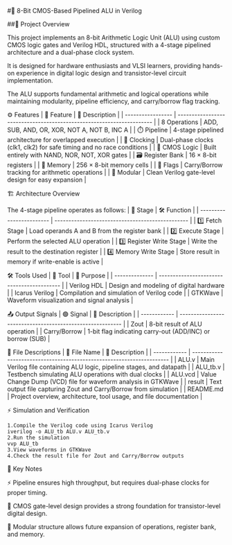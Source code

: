 #🔧 8-Bit CMOS-Based Pipelined ALU in Verilog

##📌 Project Overview

This project implements an 8-bit Arithmetic Logic Unit (ALU) using custom CMOS logic gates and Verilog HDL, structured with a 4-stage pipelined architecture and a dual-phase clock system.

It is designed for hardware enthusiasts and VLSI learners, providing hands-on experience in digital logic design and transistor-level circuit implementation.

The ALU supports fundamental arithmetic and logical operations while maintaining modularity, pipeline efficiency, and carry/borrow flag tracking.

⚙️ Features
| 🔢 Feature        | 📝 Description                                                        |
| ----------------- | --------------------------------------------------------------------- |
| 8 Operations      | ADD, SUB, AND, OR, XOR, NOT A, NOT B, INC A                           |
| ⏱️ Pipeline       | 4-stage pipelined architecture for overlapped execution               |
| 🔄 Clocking       | Dual-phase clocks (clk1, clk2) for safe timing and no race conditions |
| 🧠 CMOS Logic     | Built entirely with NAND, NOR, NOT, XOR gates                         |
| 🗃️ Register Bank | 16 × 8-bit registers                                                  |
| 💾 Memory         | 256 × 8-bit memory cells                                              |
| 🚩 Flags          | Carry/Borrow tracking for arithmetic operations                       |
| 🧩 Modular        | Clean Verilog gate-level design for easy expansion                    |

🏗️ Architecture Overview

The 4-stage pipeline operates as follows:
| 🔢 Stage                 | 🛠️ Function                                     |
| ------------------------ | ------------------------------------------------ |
| 1️⃣ Fetch Stage          | Load operands A and B from the register bank     |
| 2️⃣ Execute Stage        | Perform the selected ALU operation               |
| 3️⃣ Register Write Stage | Write the result to the destination register     |
| 4️⃣ Memory Write Stage   | Store result in memory if write-enable is active |

🛠️ Tools Used
| 🧰 Tool        | 📝 Purpose                                 |
| -------------- | ------------------------------------------ |
| Verilog HDL    | Design and modeling of digital hardware    |
| Icarus Verilog | Compilation and simulation of Verilog code |
| GTKWave        | Waveform visualization and signal analysis |

📤 Output Signals
| 🟢 Signal    | 📝 Description                                            |
| ------------ | --------------------------------------------------------- |
| Zout         | 8-bit result of ALU operation                             |
| Carry/Borrow | 1-bit flag indicating carry-out (ADD/INC) or borrow (SUB) |

📂 File Descriptions
| 📄 File Name | 📝 Description                                                        |
| ------------ | --------------------------------------------------------------------- |
| ALU.v        | Main Verilog file containing ALU logic, pipeline stages, and datapath |
| ALU_tb.v     | Testbench simulating ALU operations with dual clocks                  |
| ALU.vcd      | Value Change Dump (VCD) file for waveform analysis in GTKWave         |
| result       | Text output file capturing Zout and Carry/Borrow from simulation      |
| README.md    | Project overview, architecture, tool usage, and file documentation    |

⚡ Simulation and Verification
```
1.Compile the Verilog code using Icarus Verilog
iverilog -o ALU_tb ALU.v ALU_tb.v
2.Run the simulation
vvp ALU_tb
3.View waveforms in GTKWave
4.Check the result file for Zout and Carry/Borrow outputs
```
📝 Key Notes

⚡ Pipeline ensures high throughput, but requires dual-phase clocks for proper timing.

🧠 CMOS gate-level design provides a strong foundation for transistor-level digital design.

🧩 Modular structure allows future expansion of operations, register bank, and memory.


